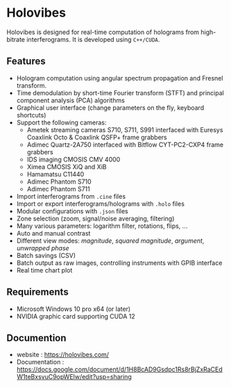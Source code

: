 # Holovibes

Holovibes is designed for real-time computation of holograms from high-bitrate interferograms.
It is developed using `C++/CUDA`.

## Features

- Hologram computation using angular spectrum propagation and Fresnel transform.
- Time demodulation by short-time Fourier transform (STFT) and principal component analysis (PCA) algorithms
- Graphical user interface (change parameters on the fly, keyboard shortcuts)
- Support the following cameras:
    - Ametek streaming cameras S710, S711, S991 interfaced with Euresys Coaxlink Octo & Coaxlink QSFP+ frame grabbers
    - Adimec Quartz-2A750 interfaced with Bitflow CYT-PC2-CXP4 frame grabbers
    - IDS imaging CMOSIS CMV 4000
    - Ximea CMOSIS XiQ and XiB
    - Hamamatsu C11440
    - Adimec Phantom S710
    - Adimec Phantom S711
- Import interferograms from `.cine` files
- Import or export interferograms/holograms with `.holo` files
- Modular configurations with `.json` files
- Zone selection (zoom, signal/noise averaging, filtering)
- Many various parameters: logarithm filter, rotations, flips, ...
- Auto and manual contrast
- Different view modes: *magnitude*, *squared magnitude*, *argument*, *unwrapped phase*
- Batch savings (CSV)
- Batch output as raw images, controlling instruments with GPIB interface
- Real time chart plot

## Requirements

- Microsoft Windows 10 pro x64 (or later)
- NVIDIA graphic card supporting CUDA 12

## Documention

- website : https://holovibes.com/
- Documentation : https://docs.google.com/document/d/1H8BcAD9Gsdpc1Rs8rBjZxRaCEdW1teBxsvuC9opWElw/edit?usp=sharing
